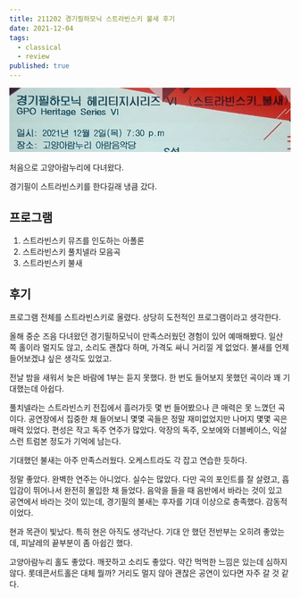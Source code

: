 ```yaml
---
title: 211202 경기필하모닉 스트라빈스키 불새 후기
date: 2021-12-04
tags:
  - classical
  - review
published: true
---
```




![ticket](./ticket.png)



처음으로 고양아람누리에 다녀왔다.

경기필이 스트라빈스키를 한다길래 냉큼 갔다.



## 프로그램

1. 스트라빈스키 뮤즈를 인도하는 아폴론
2. 스트라빈스키 풀치넬라 모음곡
3. 스트라빈스키 불새



## 후기

프로그램 전체를 스트라빈스키로 올렸다. 상당히 도전적인 프로그램이라고 생각한다.

올해 중순 즈음 다녀왔던 경기필하모닉이 만족스러웠던 경험이 있어 예매해봤다. 일산 쪽 홀이라 멀지도 않고, 소리도 괜찮다 하며, 가격도 싸니 거리낄 게 없었다. 불새를 언제 들어보겠냐 싶은 생각도 있었고.

전날 밤을 새워서 늦은 바람에 1부는 듣지 못했다. 한 번도 들어보지 못했던 곡이라 꽤 기대했는데 아쉽다.

풀치넬라는 스트라빈스키 전집에서 흘러가듯 몇 번 들어봤으나 큰 매력은 못 느꼈던 곡이다. 공연장에서 집중한 채 들어보니 몇몇 곡들은 정말 재미없었지만 나머지 몇몇 곡은 매력 있었다. 편성은 작고 독주 연주가 많았다. 악장의 독주, 오보에와 더블베이스, 익살스런 트럼본 정도가 기억에 남는다.

기대했던 불새는 아주 만족스러웠다. 오케스트라도 각 잡고 연습한 듯하다.

정말 좋았다. 완벽한 연주는 아니었다. 실수는 많았다. 다만 곡의 포인트를 잘 살렸고, 흡입감이 뛰어나서 완전히 몰입한 채 들었다. 음악을 들을 때 음반에서 바라는 것이 있고 공연에서 바라는 것이 있는데, 경기필의 불새는 후자를 기대 이상으로 충족했다. 감동적이었다.

현과 목관이 빛났다. 특히 현은 아직도 생각난다. 기대 안 했던 전반부는 오히려 좋았는데, 피날레의 끝부분이 좀 아쉽긴 했다.

고양아람누리 홀도 좋았다. 깨끗하고 소리도 좋았다. 약간 먹먹한 느낌은 있는데 심하지 않다. 롯데콘서트홀은 대체 뭘까? 거리도 멀지 않아 괜찮은 공연이 있다면 자주 갈 것 같다.

